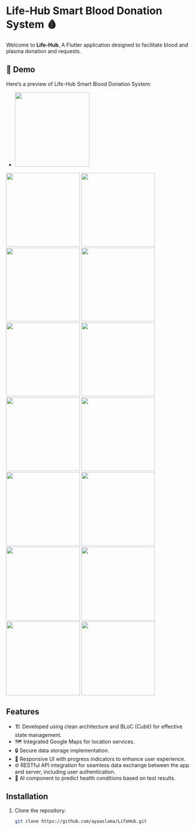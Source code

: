 # Life-Hub Smart Blood Donation System 🩸

Welcome to **Life-Hub**, A Flutter application designed to facilitate blood and plasma donation and requests.

## 📱 Demo

Here’s a preview of Life-Hub Smart Blood Donation System:
- <img src="https://github.com/user-attachments/assets/2bdf43d0-d4da-419b-9253-07f05282a8e7" width="202"/>
<img src="https://github.com/user-attachments/assets/65d257bd-8a80-484b-8cf5-e1702bd65d80" width="200"/>
<img src="https://github.com/user-attachments/assets/197db072-ac39-467f-a269-1df51d5cae5f" width="200"/>
<img src="https://github.com/user-attachments/assets/64b1ded3-a7dd-4288-be63-ba2d28b00bc1" width="200"/>
<img src="https://github.com/user-attachments/assets/dbfbbe92-e9af-48ba-b834-ba15db8410b1" width="200"/>
<img src="https://github.com/user-attachments/assets/e8aab3a8-be8b-409e-a7ee-1c4d85cc9fd8" width="200"/>
<img src="https://github.com/user-attachments/assets/b6fb1160-626b-421d-bc5e-d9fe41a86f13" width="200"/>
<img src="https://github.com/user-attachments/assets/b334c5c3-f52d-4f12-bb75-ccadbe2a114f" width="200"/>
<img src="https://github.com/user-attachments/assets/22978a74-a336-48db-b5a3-48f370f913ab" width="200"/>
<img src="https://github.com/user-attachments/assets/47aadd3e-b03b-493f-8316-77982686749c" width="200"/>
<img src="https://github.com/user-attachments/assets/83cc5fc6-51a9-4014-8a66-6ec3ef60512f" width="200"/>
<img src="https://github.com/user-attachments/assets/a5480315-0ba3-4fb9-82f1-616d69669973" width="200"/>
<img src="https://github.com/user-attachments/assets/952dba3d-7716-43db-a954-ba8c6092b8bb" width="200"/>
<img src="https://github.com/user-attachments/assets/99fa71be-af82-403d-b509-10a61670ad8f" width="200"/>
<img src="https://github.com/user-attachments/assets/d6b46a27-f3a1-427b-ba70-f38ebf859013" width="200"/>



## Features

- 🏗️ Developed using clean architecture and BLoC (Cubit) for effective state management.
- 🗺️ Integrated Google Maps for location services.
- 🔒 Secure data storage implementation.
- 📱 Responsive UI with progress indicators to enhance user experience.
- 🌐 RESTful API integration for seamless data exchange between the app and server, including user authentication.
- 🤖 AI component to predict health conditions based on test results.

## Installation

1. Clone the repository:
   ```bash
   git clone https://github.com/ayaaslama/LifeHub.git
